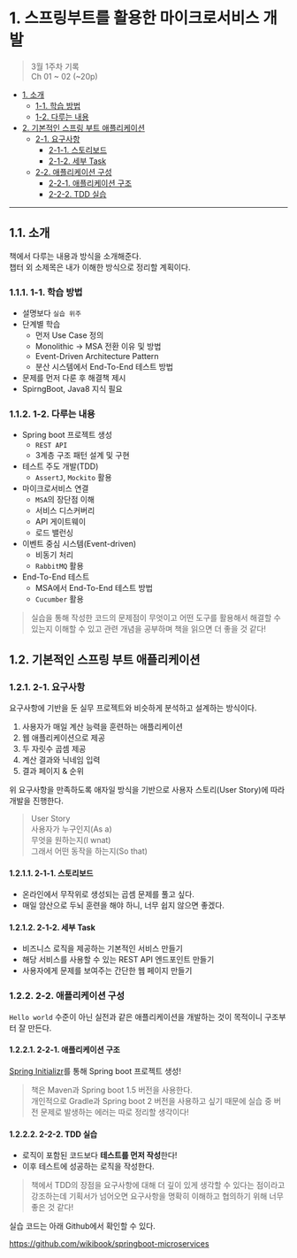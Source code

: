 # 1. 스프링부트를 활용한 마이크로서비스 개발

> 3월 1주차 기록  
> Ch 01 ~ 02 (~20p)

<!-- no toc -->
- [1. 소개](#1-소개)
  - [1-1. 학습 방법](#1-1-학습-방법)
  - [1-2. 다루는 내용](#1-2-다루는-내용)
- [2. 기본적인 스프링 부트 애플리케이션](#2-기본적인-스프링-부트-애플리케이션)
  - [2-1. 요구사항](#2-1-요구사항)
    - [2-1-1. 스토리보드](#2-1-1-스토리보드)
    - [2-1-2. 세부 Task](#2-1-2-세부-task)
  - [2-2. 애플리케이션 구성](#2-2-애플리케이션-구성)
    - [2-2-1. 애플리케이션 구조](#2-2-1-애플리케이션-구조)
    - [2-2-2. TDD 실습](#2-2-2-tdd-실습)

---

## 1.1. 소개

책에서 다루는 내용과 방식을 소개해준다.  
챕터 외 소제목은 내가 이해한 방식으로 정리할 계획이다.

### 1.1.1. 1-1. 학습 방법

- 설명보다 `실습 위주`
- 단계별 학습
  - 먼저 Use Case 정의
  - Monolithic → MSA 전환 이유 및 방법
  - Event-Driven Architecture Pattern
  - 분산 시스템에서 End-To-End 테스트 방법
- 문제를 먼저 다룬 후 해결책 제시
- SpirngBoot, Java8 지식 필요

### 1.1.2. 1-2. 다루는 내용

- Spring boot 프로젝트 생성
  - `REST API`
  - 3계층 구조 패턴 설계 및 구현
- 테스트 주도 개발(TDD)
  - `AssertJ`, `Mockito` 활용
- 마이크로서비스 연결
  - `MSA`의 장단점 이해
  - 서비스 디스커버리
  - API 게이트웨이
  - 로드 밸런싱
- 이벤트 중심 시스템(Event-driven)
  - 비동기 처리
  - `RabbitMQ` 활용
- End-To-End 테스트
  - MSA에서 End-To-End 테스트 방법
  - `Cucumber` 활용

> 실습을 통해 작성한 코드의 문제점이 무엇이고 어떤 도구를 활용해서 해결할 수 있는지 이해할 수 있고 관련 개념을 공부하며 책을 읽으면 더 좋을 것 같다!

## 1.2. 기본적인 스프링 부트 애플리케이션

### 1.2.1. 2-1. 요구사항

요구사항에 기반을 둔 실무 프로젝트와 비슷하게 분석하고 설계하는 방식이다.

1. 사용자가 매일 계산 능력을 훈련하는 애플리케이션
2. 웹 애플리케이션으로 제공
3. 두 자릿수 곱셈 제공
4. 계산 결과와 닉네임 입력
5. 결과 페이지 & 순위

위 요구사항을 만족하도록 애자일 방식을 기반으로 사용자 스토리(User Story)에 따라 개발을 진행한다.

> User Story  
> 사용자가 누구인지(As a)  
> 무엇을 원하는지(I wnat)  
> 그래서 어떤 동작을 하는지(So that)

#### 1.2.1.1. 2-1-1. 스토리보드

- 온라인에서 무작위로 생성되는 곱셈 문제를 풀고 싶다.
- 매일 암산으로 두뇌 훈련을 해야 하니, 너무 쉽지 않으면 좋겠다.

#### 1.2.1.2. 2-1-2. 세부 Task

- 비즈니스 로직을 제공하는 기본적인 서비스 만들기
- 해당 서비스를 사용할 수 있는 REST API 엔드포인트 만들기
- 사용자에게 문제를 보여주는 간단한 웹 페이지 만들기

### 1.2.2. 2-2. 애플리케이션 구성

`Hello world` 수준이 아닌 실전과 같은 애플리케이션을 개발하는 것이 목적이니 구조부터 잘 만든다.

#### 1.2.2.1. 2-2-1. 애플리케이션 구조

[Spring Initializr](https://start.spring.io/)를 통해 Spring boot 프로젝트 생성!

> 책은 Maven과 Spring boot 1.5 버전을 사용한다.  
> 개인적으로 Gradle과 Spring boot 2 버전을 사용하고 싶기 때문에 실습 중 버전 문제로 발생하는 에러는 따로 정리할 생각이다!

#### 1.2.2.2. 2-2-2. TDD 실습

- 로직이 포함된 코드보다 **테스트를 먼저 작성**한다!
- 이후 테스트에 성공하는 로직을 작성한다.

> 책에서 TDD의 장점을 요구사항에 대해 더 깊이 있게 생각할 수 있다는 점이라고 강조하는데 기획서가 넘어오면 요구사항을 명확히 이해하고 협의하기 위해 너무 좋은 것 같다!

실습 코드는 아래 Github에서 확인할 수 있다.

https://github.com/wikibook/springboot-microservices

